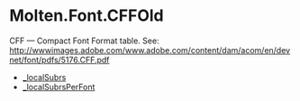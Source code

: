 ﻿  
# Molten.Font.CFFOld
CFF — Compact Font Format table.<para />
            See: http://wwwimages.adobe.com/www.adobe.com/content/dam/acom/en/devnet/font/pdfs/5176.CFF.pdf 
  
*  [_localSubrs](docs/Molten.Font/Molten/Font/CFFOld/_localSubrs.md)  
*  [_localSubrsPerFont](docs/Molten.Font/Molten/Font/CFFOld/_localSubrsPerFont.md)